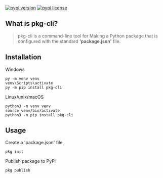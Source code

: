 [![pypi version]](https://pypi.org/project/pkg-cli/)
[![pypi license]](https://github.com/githashem/pkg-cli/blob/main/LICENSE)

## What is pkg-cli?
>pkg-cli is a command-line tool for Making a Python package that is configured with the standard **'package.json'** file.

## Installation
Windows
```shell
py -m venv venv
venv\Scripts\activate
py -m pip install pkg-cli
```

Linux/unix/macOS
```shell
python3 -m venv venv
source venv/bin/activate
python3 -m pip install pkg-cli
```

## Usage
Create a 'package.json' file
```shell
pkg init
```

Publish package to PyPi
```shell
pkg publish
```

<!-- MarkDown Links -->
[pypi version]: https://img.shields.io/pypi/v/pkg-cli?color=blue&style=flat-square
[pypi license]: https://img.shields.io/pypi/l/pkg-cli?color=blue&style=flat-square

